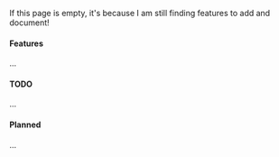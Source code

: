 If this page is empty, it's because I am still finding features to add and document!

#### Features
...

#### TODO
...

#### Planned
...
